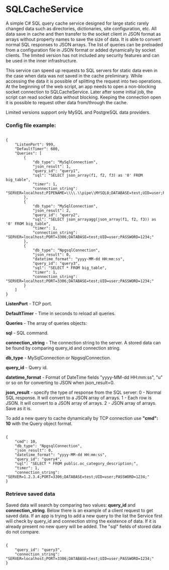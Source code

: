 # SQLCacheService
A simple C# SQL query cache service designed for large static rarely changed data such as directories, dictionaries, site configuration, etc. All data save in cache and then transfer to the socket client in JSON format as arrays without property names to save the size of data. It is able to convert normal SQL responses to JSON arrays. The list of queries can be preloaded from a configuration file in JSON format or added dynamically by socket clients. The limited version has not included any security features and can be used in the inner infrastructure.

This service can speed up requests to SQL servers for static data even in the case when data was not saved in the cache preliminary. While accessing the data it is possible of splitting the request into two operations. At the beginning of the web script, an app needs to open a non-blocking socket connection to SQLCacheService. Later after some initial job, the script can read socket data without blocking. Keeping the connection open it is possible to request other data from/through the cache.

Limited versions support only MySQL and PostgreSQL data providers.
### Config file example:

<pre><code>
{
    "ListenPort": 999,
    "DefaultTimer": 600,
    "Queries": [
        {
            "db_type": "MySqlConnection",
            "json_result": 1,
            "query_id": "query1",
            "sql": "SELECT json_array(f1, f2, f3) as '0' FROM big_table",
            "timer": 1,
            "connection_string": "SERVER=localhost;PIPENAME=\\\\.\\pipe\\MYSQL8;DATABASE=test;UID=user;PASSWORD=1234;"
        },
        {
            "db_type": "MySqlConnection",
            "json_result": 2,
            "query_id": "query2",
            "sql": "SELECT json_arrayagg(json_array(f1, f2, f3)) as '0' FROM big_table",
            "timer": 1,
            "connection_string": "SERVER=localhost;PORT=3306;DATABASE=test;UID=user;PASSWORD=1234;"
        },
        {
            "db_type": "NpgsqlConnection",
            "json_result": 0,
            "datetime_format": "yyyy-MM-dd HH:mm:ss",
            "query_id": "query3",
            "sql": "SELECT * FROM big_table",
            "timer": 1,
            "connection_string": "SERVER=localhost;PORT=3306;DATABASE=test;UID=user;PASSWORD=1234;"
        }
    ]
}
</code></pre>

**ListenPort** - TCP port.

**DefaultTimer** - Time in seconds to reload all queries.

**Queries** - The array of queries objects: 

**sql** - SQL command.

**connection_string** - The connection string to the server. A stored data can be found by comparing query_id and connection string.

**db_type** - MySqlConnection or NpgsqlConnection.

**query_id** - Query id.

**datetime_format** - Format of DateTime fields "yyyy-MM-dd HH:mm:ss", "u" or so on for converting to JSON when json_result=0.

**json_result** - specify the type of response from the SQL server:
0 - Normal SQL response. It will convert to a JSON array of arrays.
1 - Each row is JSON. It will convert to a JSON array of arrays.
2 - JSON array of arrays. Save as it is.

To add a new query to cache dynamically by TCP connection use **"cmd": 10** with the Query object format.

<pre><code>
{
    "cmd": 10,
    "db_type": "NpgsqlConnection",
    "json_result": 0,
    "datetime_format": "yyyy-MM-dd HH:mm:ss",
    "query_id": "query4",
    "sql": "SELECT * FROM public.oc_category_description;",
    "timer": 1,
    "connection_string": "SERVER=1.2.3.4;PORT=3306;DATABASE=test;UID=user;PASSWORD=1234;"
}
</code></pre>

### Retrieve saved data

Saved data will search by comparing two values: **query_id** and **connection_string**. Below there is an example of a client request to get saved data. If an app is trying to add a new query to the list the Service first will check by query_id and connection string the existence of data. If it is already present no new query will be added. The "sql" fields of stored data do not compare.

<pre><code>
{
    "query_id": "query3",
    "connection_string": "SERVER=localhost;PORT=3306;DATABASE=test;UID=user;PASSWORD=1234;"
}
</code></pre>


